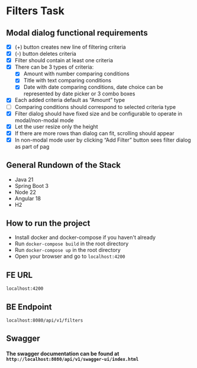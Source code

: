 # Filters Task

## Modal dialog functional requirements

- [x] (+) button creates new line of filtering criteria
- [x] (-) button deletes criteria
- [x] Filter should contain at least one criteria
- [x] There can be 3 types of criteria:
  - [x] Amount with number comparing conditions
  - [x] Title with text comparing conditions
  - [x] Date with date comparing conditions, date choice can be represented by date picker or 3 combo boxes
- [x] Each added criteria default as “Amount” type
- [ ] Comparing conditions should correspond to selected criteria type
- [x] Filter dialog should have fixed size and be configurable to operate in modal/non-modal mode
- [x] Let the user resize only the height
- [x] If there are more rows than dialog can fit, scrolling should appear
- [x] In non-modal mode user by clicking “Add Filter” button sees filter dialog as part of pag

## General Rundown of the Stack
- Java 21
- Spring Boot 3
- Node 22
- Angular 18
- H2

## How to run the project
- Install docker and docker-compose if you haven't already
- Run `docker-compose build` in the root directory
- Run `docker-compose up` in the root directory
- Open your browser and go to `localhost:4200`

## FE URL
`localhost:4200`

## BE Endpoint
`localhost:8080/api/v1/filters`

## Swagger

#### The swagger documentation can be found at `http://localhost:8080/api/v1/swagger-ui/index.html`
